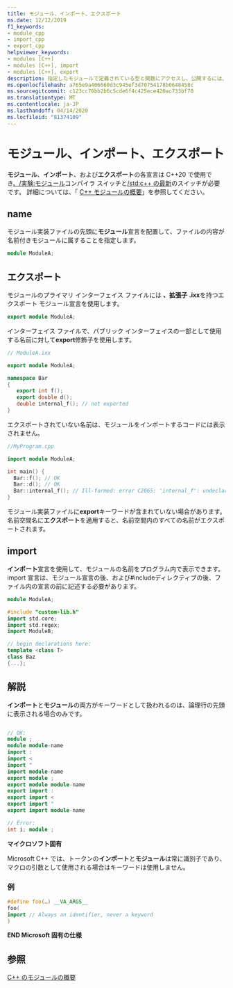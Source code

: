 ```yaml
---
title: モジュール、インポート、エクスポート
ms.date: 12/12/2019
f1_keywords:
- module_cpp
- import_cpp
- export_cpp
helpviewer_keywords:
- modules [C++]
- modules [C++], import
- modules [C++], export
description: 指定したモジュールで定義されている型と関数にアクセスし、公開するには、インポート宣言とエクスポート宣言を使用します。
ms.openlocfilehash: a765e9a406660d3c945ef3d70754178b0648458c
ms.sourcegitcommit: c123cc76bb2b6c5cde6f4c425ece420ac733bf70
ms.translationtype: MT
ms.contentlocale: ja-JP
ms.lasthandoff: 04/14/2020
ms.locfileid: "81374109"
---
```

# <a name="module-import-export"></a>モジュール、インポート、エクスポート

**モジュール**、**インポート**、および**エクスポート**の各宣言は C++20 で使用でき[、/実験:モジュール](../build/reference/experimental-module.md)コンパイラ スイッチと[/std:c++ の最新](../build/reference/std-specify-language-standard-version.md)のスイッチが必要です。 詳細については、「 [C++ モジュールの概要](modules-cpp.md)」を参照してください。

## <a name="module"></a>name

モジュール実装ファイルの先頭に**モジュール**宣言を配置して、ファイルの内容が名前付きモジュールに属することを指定します。

```cpp
module ModuleA;
```

## <a name="export"></a>エクスポート

モジュールのプライマリ インターフェイス ファイルには **、拡張子** **.ixx**を持つエクスポート モジュール宣言を使用します。

```cpp
export module ModuleA;
```

インターフェイス ファイルで、パブリック インターフェイスの一部として使用する名前に対して**export**修飾子を使用します。

```cpp
// ModuleA.ixx

export module ModuleA;

namespace Bar
{
   export int f();
   export double d();
   double internal_f(); // not exported
}
```

エクスポートされていない名前は、モジュールをインポートするコードには表示されません。

```cpp
//MyProgram.cpp

import module ModuleA;

int main() {
  Bar::f(); // OK
  Bar::d(); // OK
  Bar::internal_f(); // Ill-formed: error C2065: 'internal_f': undeclared identifier
}
```

モジュール実装ファイルに**export**キーワードが含まれていない場合があります。 名前空間名に**エクスポート**を適用すると、名前空間内のすべての名前がエクスポートされます。

## <a name="import"></a>import

**インポート**宣言を使用して、モジュールの名前をプログラム内で表示できます。 import 宣言は、モジュール宣言の後、および#includeディレクティブの後、ファイル内の宣言の前に記述する必要があります。

```cpp
module ModuleA;

#include "custom-lib.h"
import std.core;
import std.regex;
import ModuleB;

// begin declarations here:
template <class T>
class Baz
{...};
```

## <a name="remarks"></a>解説

**インポート**と**モジュール**の両方がキーワードとして扱われるのは、論理行の先頭に表示される場合のみです。

```cpp

// OK:
module ;
module module-name
import :
import <
import "
import module-name
export module ;
export module module-name
export import :
export import <
export import "
export import module-name

// Error:
int i; module ;
```

**マイクロソフト固有**

Microsoft C++ では、トークンの**インポート**と**モジュール**は常に識別子であり、マクロの引数として使用される場合はキーワードは使用しません。

### <a name="example"></a>例

```cpp
#define foo(…) __VA_ARGS__
foo(
import // Always an identifier, never a keyword
)
```

**END Microsoft 固有の仕様**

## <a name="see-also"></a>参照

[C++ のモジュールの概要](modules-cpp.md)
